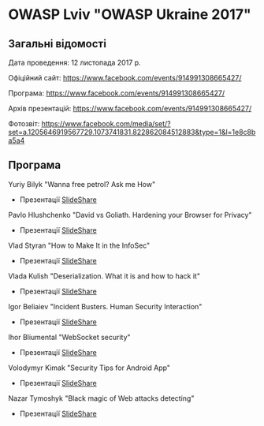 # OWASP Lviv "OWASP Ukraine 2017"

## Загальні відомості 

Дата проведення: 12 листопада 2017 р.

Офіційний сайт: https://www.facebook.com/events/914991308665427/

Програма: https://www.facebook.com/events/914991308665427/

Архів презентацій: https://www.facebook.com/events/914991308665427/

Фотозвіт: https://www.facebook.com/media/set/?set=a.1205646919567729.1073741831.822862084512883&type=1&l=1e8c8ba5a4

## Програма

Yuriy Bilyk "Wanna free petrol? Ask me How"
- Презентації [SlideShare](https://goo.gl/RcSWTv)

Pavlo Hlushchenko "David vs Goliath. Hardening your Browser for Privacy"
- Презентації [SlideShare](https://goo.gl/VesWLq)

Vlad Styran "How to Make It in the InfoSec"
- Презентації [SlideShare](https://goo.gl/LBivSn)

Vlada Kulish "Deserialization. What it is and how to hack it"
- Презентації [SlideShare](https://goo.gl/X7DLkf)

Igor Beliaiev "Incident Busters. Human Security Interaction"
- Презентації [SlideShare](https://goo.gl/YJscn5)

Ihor Bliumental "WebSocket security"
- Презентації [SlideShare](https://goo.gl/2R83pg)

Volodymyr Kimak "Security Tips for Android App"
- Презентації [SlideShare](https://goo.gl/5JZ1js)

Nazar Tymoshyk "Black magic of Web attacks detecting"
- Презентації [SlideShare](https://goo.gl/CihHqv)
